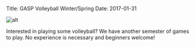 Title: GASP Volleyball Winter/Spring
Date: 2017-01-31

![alt]({filename}/posters/2017/volleyball.jpg)

Interested in playing some volleyball? We have another semester of games to play. No experience is necessary and beginners welcome!

